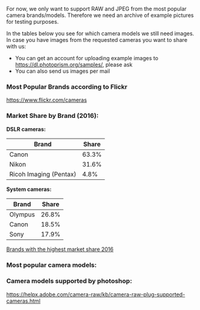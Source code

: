 For now, we only want to support RAW and JPEG from the most popular camera brands/models. Therefore we need an archive of example pictures for testing purposes. 

In the tables below you see for which camera models we still need images. In case you have images from the requested cameras you want to share with us:

* You can get an account for uploading example images to https://dl.photoprism.org/samples/, please ask
* You can also send us images per mail


### Most Popular Brands according to Flickr

https://www.flickr.com/cameras

### Market Share by Brand (2016):

**DSLR cameras:**

Brand | Share
------------ | -------------
Canon | 63.3%
Nikon | 31.6%
Ricoh Imaging (Pentax) | 4.8%

**System cameras:**

Brand | Share
------------ | -------------
Olympus | 26.8%
Canon | 18.5%
Sony| 17.9%

[Brands with the highest market share 2016](https://www.bilderrampe.de/2017/02/22/kamerahersteller-wer-hatte-2016-den-groessten-marktanteil/)

### Most popular camera models:

### Camera models supported by photoshop:
https://helpx.adobe.com/camera-raw/kb/camera-raw-plug-supported-cameras.html